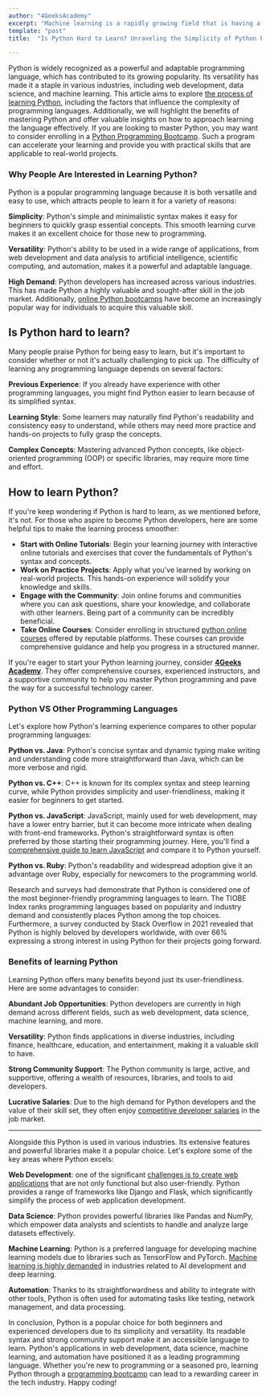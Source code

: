 ```yaml
---
author: "4GeeksAcademy"
excerpt: "Machine learning is a rapidly growing field that is having a major impact on the world around us"
template: "post"
title:  "Is Python Hard to Learn? Unraveling the Simplicity of Python Programming"

---
```

Python is widely recognized as a powerful and adaptable programming language, which has contributed to its growing popularity. Its versatility has made it a staple in various industries, including web development, data science, and machine learning. This article aims to explore [the process of learning Python](https://4geeksacademy.com/us/python-bootcamp/how-long-does-it-take-to-learn-python), including the factors that influence the complexity of programming languages. Additionally, we will highlight the benefits of mastering Python and offer valuable insights on how to approach learning the language effectively. If you are looking to master Python, you may want to consider enrolling in a [Python Programming Bootcamp](https://4geeksacademy.com/us/python-bootcamp/python-programming-bootcamp). Such a program can accelerate your learning and provide you with practical skills that are applicable to real-world projects.


### Why People Are Interested in Learning Python?

Python is a popular programming language because it is both versatile and easy to use, which attracts people to learn it for a variety of reasons:

**Simplicity**: Python's simple and minimalistic syntax makes it easy for beginners to quickly grasp essential concepts. This smooth learning curve makes it an excellent choice for those new to programming.

**Versatility**: Python's ability to be used in a wide range of applications, from web development and data analysis to artificial intelligence, scientific computing, and automation, makes it a powerful and adaptable language.

**High Demand**: Python developers has increased across various industries. This has made Python a highly valuable and sought-after skill in the job market. Additionally, [online Python bootcamps](https://4geeksacademy.com/us/python-bootcamp/python-bootcamp-online) have become an increasingly popular way for individuals to acquire this valuable skill.

## Is Python hard to learn?

Many people praise Python for being easy to learn, but it's important to consider whether or not it's actually challenging to pick up. The difficulty of learning any programming language depends on several factors:

**Previous Experience**: If you already have experience with other programming languages, you might find Python easier to learn because of its simplified syntax.

**Learning Style**: Some learners may naturally find Python's readability and consistency easy to understand, while others may need more practice and hands-on projects to fully grasp the concepts.

**Complex Concepts**: Mastering advanced Python concepts, like object-oriented programming (OOP) or specific libraries, may require more time and effort.

## How to learn Python?

If you're keep wondering if Python is hard to learn, as we mentioned before, it's not. For those who aspire to become Python developers, here are some helpful tips to make the learning process smoother:

- **Start with Online Tutorials**: Begin your learning journey with interactive online tutorials and exercises that cover the fundamentals of Python's syntax and concepts.
- **Work on Practice Projects**: Apply what you've learned by working on real-world projects. This hands-on experience will solidify your knowledge and skills.
- **Engage with the Community**: Join online forums and communities where you can ask questions, share your knowledge, and collaborate with other learners. Being part of a community can be incredibly beneficial.
- **Take Online Courses**: Consider enrolling in structured [python online courses](https://4geeksacademy.com/us/python-bootcamp/python-bootcamp-online) offered by reputable platforms. These courses can provide comprehensive guidance and help you progress in a structured manner.

If you're eager to start your Python learning journey, consider **[4Geeks Academy](https://4geeksacademy.com/us/coding-bootcamps/part-time-full-stack-developer?lang=en)**. They offer comprehensive courses, experienced instructors, and a supportive community to help you master Python programming and pave the way for a successful technology career. 

### Python VS Other Programming Languages

Let's explore how Python's learning experience compares to other popular programming languages:

**Python vs. Java**: Python's concise syntax and dynamic typing make writing and understanding code more straightforward than Java, which can be more verbose and rigid.

**Python vs. C++**: C++ is known for its complex syntax and steep learning curve, while Python provides simplicity and user-friendliness, making it easier for beginners to get started.

**Python vs. JavaScript**: JavaScript, mainly used for web development, may have a lower entry barrier, but it can become more intricate when dealing with front-end frameworks. Python's straightforward syntax is often preferred by those starting their programming journey. Here, you'll find a [comprehensive guide to learn JavaScript](https://4geeksacademy.com/us/learn-javascript/learn-javascript) and compare it to Python yourself.

**Python vs. Ruby**: Python's readability and widespread adoption give it an advantage over Ruby, especially for newcomers to the programming world.

Research and surveys had demonstrate that Python is considered one of the most beginner-friendly programming languages to learn. The TIOBE Index ranks programming languages based on popularity and industry demand and consistently places Python among the top choices. Furthermore, a survey conducted by Stack Overflow in 2021 revealed that Python is highly beloved by developers worldwide, with over 66% expressing a strong interest in using Python for their projects going forward.

### Benefits of learning Python

Learning Python offers many benefits beyond just its user-friendliness. Here are some advantages to consider:

**Abundant Job Opportunities**: Python developers are currently in high demand across different fields, such as web development, data science, machine learning, and more.

**Versatility**: Python finds applications in diverse industries, including finance, healthcare, education, and entertainment, making it a valuable skill to have.

**Strong Community Support**: The Python community is large, active, and supportive, offering a wealth of resources, libraries, and tools to aid developers.

**Lucrative Salaries**: Due to the high demand for Python developers and the value of their skill set, they often enjoy [competitive developer salaries](https://4geeksacademy.com/us/full-stack-developer/senior-full-stack-developer-salary) in the job market.

---

Alongside this Python is used in various industries. Its extensive features and powerful libraries make it a popular choice. Let's explore some of the key areas where Python excels:

**Web Development**: one of the significant [challenges is to create web applications](https://4geeksacademy.com/us/trends-and-tech/challenges-web-developer-us) that are not only functional but also user-friendly. Python provides a range of frameworks like Django and Flask, which significantly simplify the process of web application development.

**Data Science**: Python provides powerful libraries like Pandas and NumPy, which empower data analysts and scientists to handle and analyze large datasets effectively.

**Machine Learning**: Python is a preferred language for developing machine learning models due to libraries such as TensorFlow and PyTorch. [Machine learning is highly demanded](https://4geeksacademy.com/us/machine-learning-engineer/machine-learning-engineer) in industries related to AI development and deep learning.

**Automation**: Thanks to its straightforwardness and ability to integrate with other tools, Python is often used for automating tasks like testing, network management, and data processing.

In conclusion, Python is a popular choice for both beginners and experienced developers due to its simplicity and versatility. Its readable syntax and strong community support make it an accessible language to learn. Python's applications in web development, data science, machine learning, and automation have positioned it as a leading programming language. Whether you're new to programming or a seasoned pro, learning Python through a [programming bootcamp](https://4geeksacademy.com/us/coding-bootcamp?lang=en) can lead to a rewarding career in the tech industry. Happy coding!
